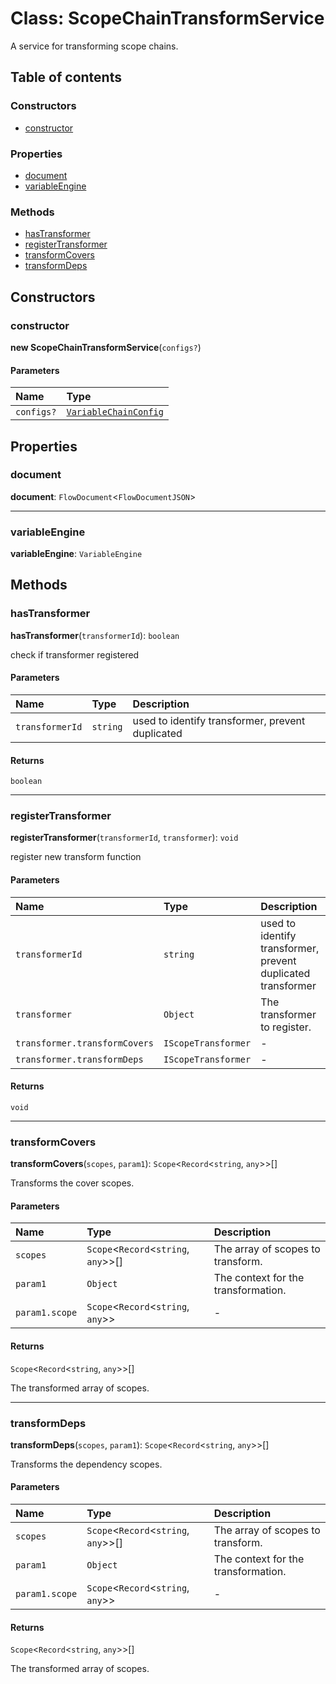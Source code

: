 # Class: ScopeChainTransformService

A service for transforming scope chains.

## Table of contents

### Constructors

* [constructor](/auto-docs/variable-layout/classes/ScopeChainTransformService.md#constructor)

### Properties

* [document](/auto-docs/variable-layout/classes/ScopeChainTransformService.md#document)
* [variableEngine](/auto-docs/variable-layout/classes/ScopeChainTransformService.md#variableengine)

### Methods

* [hasTransformer](/auto-docs/variable-layout/classes/ScopeChainTransformService.md#hastransformer)
* [registerTransformer](/auto-docs/variable-layout/classes/ScopeChainTransformService.md#registertransformer)
* [transformCovers](/auto-docs/variable-layout/classes/ScopeChainTransformService.md#transformcovers)
* [transformDeps](/auto-docs/variable-layout/classes/ScopeChainTransformService.md#transformdeps)

## Constructors

### constructor

**new ScopeChainTransformService**(`configs?`)

#### Parameters

| Name | Type |
| :------ | :------ |
| `configs?` | [`VariableChainConfig`](/auto-docs/variable-layout/variables/VariableChainConfig-1.md) |

## Properties

### document

**document**: `FlowDocument`<`FlowDocumentJSON`>

***

### variableEngine

**variableEngine**: `VariableEngine`

## Methods

### hasTransformer

**hasTransformer**(`transformerId`): `boolean`

check if transformer registered

#### Parameters

| Name | Type | Description |
| :------ | :------ | :------ |
| `transformerId` | `string` | used to identify transformer, prevent duplicated |

#### Returns

`boolean`

***

### registerTransformer

**registerTransformer**(`transformerId`, `transformer`): `void`

register new transform function

#### Parameters

| Name | Type | Description |
| :------ | :------ | :------ |
| `transformerId` | `string` | used to identify transformer, prevent duplicated transformer |
| `transformer` | `Object` | The transformer to register. |
| `transformer.transformCovers` | `IScopeTransformer` | - |
| `transformer.transformDeps` | `IScopeTransformer` | - |

#### Returns

`void`

***

### transformCovers

**transformCovers**(`scopes`, `param1`): `Scope`<`Record`<`string`, `any`>>\[]

Transforms the cover scopes.

#### Parameters

| Name | Type | Description |
| :------ | :------ | :------ |
| `scopes` | `Scope`<`Record`<`string`, `any`>>\[] | The array of scopes to transform. |
| `param1` | `Object` | The context for the transformation. |
| `param1.scope` | `Scope`<`Record`<`string`, `any`>> | - |

#### Returns

`Scope`<`Record`<`string`, `any`>>\[]

The transformed array of scopes.

***

### transformDeps

**transformDeps**(`scopes`, `param1`): `Scope`<`Record`<`string`, `any`>>\[]

Transforms the dependency scopes.

#### Parameters

| Name | Type | Description |
| :------ | :------ | :------ |
| `scopes` | `Scope`<`Record`<`string`, `any`>>\[] | The array of scopes to transform. |
| `param1` | `Object` | The context for the transformation. |
| `param1.scope` | `Scope`<`Record`<`string`, `any`>> | - |

#### Returns

`Scope`<`Record`<`string`, `any`>>\[]

The transformed array of scopes.
